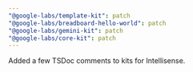 ```yaml
---
"@google-labs/template-kit": patch
"@google-labs/breadboard-hello-world": patch
"@google-labs/gemini-kit": patch
"@google-labs/core-kit": patch
---
```


Added a few TSDoc comments to kits for Intellisense.
